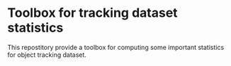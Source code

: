 # Toolbox for tracking dataset statistics
This repostitory provide a toolbox for computing some important statistics for object tracking dataset.
